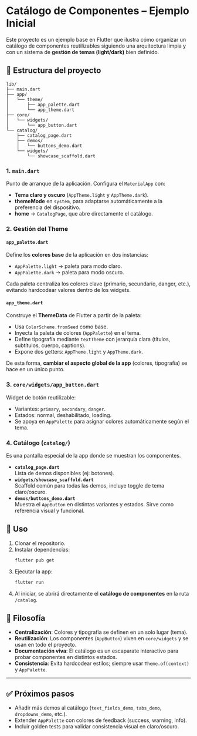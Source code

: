 # Catálogo de Componentes – Ejemplo Inicial

Este proyecto es un ejemplo base en Flutter que ilustra cómo organizar un catálogo de componentes reutilizables siguiendo una arquitectura limpia y con un sistema de **gestión de temas (light/dark)** bien definido.

## 🚀 Estructura del proyecto

```
lib/
├── main.dart
├── app/
│   └── theme/
│       ├── app_palette.dart
│       └── app_theme.dart
├── core/
│   └── widgets/
│       └── app_button.dart
└── catalog/
    ├── catalog_page.dart
    ├── demos/
    │   └── buttons_demo.dart
    └── widgets/
        └── showcase_scaffold.dart
```

### 1. `main.dart`

Punto de arranque de la aplicación. Configura el `MaterialApp` con:

- **Tema claro y oscuro** (`AppTheme.light` y `AppTheme.dark`).
- **themeMode** en `system`, para adaptarse automáticamente a la preferencia del dispositivo.
- **home** → `CatalogPage`, que abre directamente el catálogo.

### 2. Gestión del **Theme**

#### `app_palette.dart`

Define los **colores base** de la aplicación en dos instancias:

- `AppPalette.light` → paleta para modo claro.
- `AppPalette.dark` → paleta para modo oscuro.

Cada paleta centraliza los colores clave (primario, secundario, danger, etc.), evitando hardcodear valores dentro de los widgets.

#### `app_theme.dart`

Construye el **ThemeData** de Flutter a partir de la paleta:

- Usa `ColorScheme.fromSeed` como base.
- Inyecta la paleta de colores (`AppPalette`) en el tema.
- Define tipografía mediante `textTheme` con jerarquía clara (títulos, subtítulos, cuerpo, captions).
- Expone dos getters: `AppTheme.light` y `AppTheme.dark`.

De esta forma, **cambiar el aspecto global de la app** (colores, tipografía) se hace en un único punto.

### 3. `core/widgets/app_button.dart`

Widget de botón reutilizable:

- Variantes: `primary`, `secondary`, `danger`.
- Estados: normal, deshabilitado, loading.
- Se apoya en `AppPalette` para asignar colores automáticamente según el tema.

### 4. Catálogo (`catalog/`)

Es una pantalla especial de la app donde se muestran los componentes.

- **`catalog_page.dart`**  
  Lista de demos disponibles (ej: botones).
- **`widgets/showcase_scaffold.dart`**  
  Scaffold común para todas las demos, incluye toggle de tema claro/oscuro.
- **`demos/buttons_demo.dart`**  
  Muestra el `AppButton` en distintas variantes y estados. Sirve como referencia visual y funcional.

## 📖 Uso

1. Clonar el repositorio.
2. Instalar dependencias:
   ```bash
   flutter pub get
   ```
3. Ejecutar la app:
   ```bash
   flutter run
   ```
4. Al iniciar, se abrirá directamente el **catálogo de componentes** en la ruta `/catalog`.

## 🎨 Filosofía

- **Centralización**: Colores y tipografía se definen en un solo lugar (tema).
- **Reutilización**: Los componentes (`AppButton`) viven en `core/widgets` y se usan en todo el proyecto.
- **Documentación viva**: El catálogo es un escaparate interactivo para probar componentes en distintos estados.
- **Consistencia**: Evita hardcodear estilos; siempre usar `Theme.of(context)` y `AppPalette`.

---

## ✅ Próximos pasos

- Añadir más demos al catálogo (`text_fields_demo`, `tabs_demo`, `dropdowns_demo`, etc.).
- Extender `AppPalette` con colores de feedback (success, warning, info).
- Incluir golden tests para validar consistencia visual en claro/oscuro.
